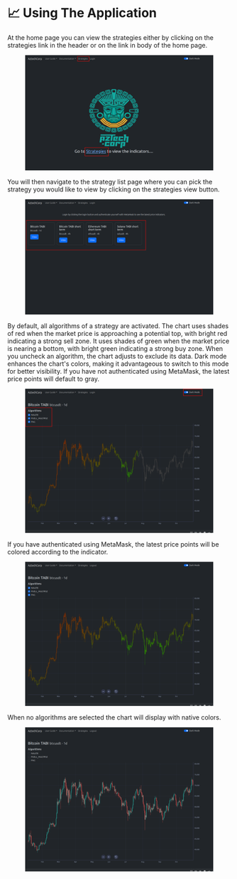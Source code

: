 # 📈 Using The Application

At the home page you can view the strategies either by clicking on the strategies link in the header or on the link in body of the home page.

<figure><img src="../.gitbook/assets/i1.png" alt=""><figcaption></figcaption></figure>

You will then navigate to the strategy list page where you can pick the strategy you would like to view by clicking on the strategies view button.

<figure><img src="../.gitbook/assets/i2.png" alt=""><figcaption></figcaption></figure>

By default, all algorithms of a strategy are activated. The chart uses shades of red when the market price is approaching a potential top, with bright red indicating a strong sell zone. It uses shades of green when the market price is nearing a bottom, with bright green indicating a strong buy zone. When you uncheck an algorithm, the chart adjusts to exclude its data. Dark mode enhances the chart's colors, making it advantageous to switch to this mode for better visibility. If you have not authenticated using MetaMask, the latest price points will default to gray.

<figure><img src="../.gitbook/assets/i3.png" alt=""><figcaption></figcaption></figure>

If you have authenticated using MetaMask, the latest price points will be colored according to the indicator.

<figure><img src="../.gitbook/assets/i4.png" alt=""><figcaption></figcaption></figure>



When no algorithms are selected the chart will display with native colors.

<figure><img src="../.gitbook/assets/i5.png" alt=""><figcaption></figcaption></figure>

